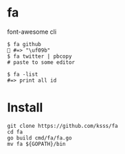 fa
===

font-awesome cli

```
$ fa github
 #=> "\uf09b"
$ fa twitter | pbcopy
# paste to some editor
```

```
$ fa -list
#=> print all id
```

# Install

```
git clone https://github.com/ksss/fa
cd fa
go build cmd/fa/fa.go
mv fa ${GOPATH}/bin
```
